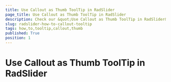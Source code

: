 ```yaml
---
title: Use Callout as Thumb ToolTip in RadSlider
page_title: Use Callout as Thumb ToolTip in RadSlider
description: Check our &quot;Use Callout as Thumb ToolTip in RadSlider&quot; documentation article for the RadCallout {{ site.framework_name }} control.
slug: radslider-how-to-callout-tooltip
tags: how,to,tooltip,callout,thumb
published: True
position: 1
---
```


# Use Callout as Thumb ToolTip in RadSlider

